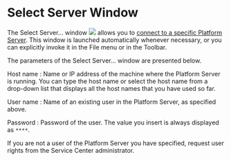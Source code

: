 # Select Server Window

The Select Server... window ![](../../../../../.gitbook/assets/connect-server%20%282%29.gif) allows you to [connect to a specific Platform Server](https://github.com/danielmarquespt/docs-product/tree/e7ea3f444d5129dab245c69ab72ae091554bc4fb/src/extensibility-and-integration/integration-studio/extension-life-cycle/server-connect.md%3E). This window is launched automatically whenever necessary, or you can explicitly invoke it in the File menu or in the Toolbar.

The parameters of the Select Server... window are presented below.

Host name : Name or IP address of the machine where the Platform Server is running. You can type the host name or select the host name from a drop-down list that displays all the host names that you have used so far.

User name : Name of an existing user in the Platform Server, as specified above.

Password : Password of the user. The value you insert is always displayed as `****`.

If you are not a user of the Platform Server you have specified, request user rights from the Service Center administrator.

